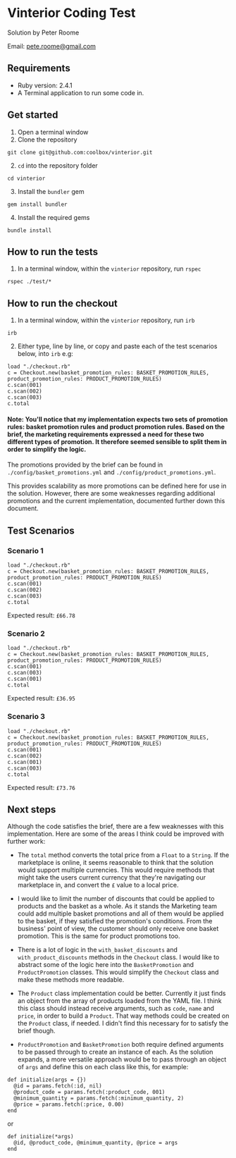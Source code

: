 # Vinterior Coding Test

Solution by Peter Roome

Email: <pete.roome@gmail.com>

## Requirements
- Ruby version: 2.4.1
- A Terminal application to run some code in.

## Get started
1. Open a terminal window
2. Clone the repository
```
git clone git@github.com:coolbox/vinterior.git
```

2. `cd` into the repository folder
```
cd vinterior
```

3. Install the `bundler` gem
```
gem install bundler
```

4. Install the required gems
```
bundle install
```

## How to run the tests
1. In a terminal window, within the `vinterior` repository, run `rspec`
```
rspec ./test/*
```

## How to run the checkout
1. In a terminal window, within the `vinterior` repository, run `irb`
```
irb
```

2. Either type, line by line, or copy and paste each of the test scenarios below, into `irb` e.g:

```
load "./checkout.rb"
c = Checkout.new(basket_promotion_rules: BASKET_PROMOTION_RULES, product_promotion_rules: PRODUCT_PROMOTION_RULES)
c.scan(001)
c.scan(002)
c.scan(003)
c.total
```

#### Note: You'll notice that my implementation expects two sets of promotion rules: basket promotion rules and product promotion rules. Based on the brief, the marketing requirements expressed a need for these two different types of promotion. It therefore seemed sensible to split them in order to simplify the logic.

The promotions provided by the brief can be found in `./config/basket_promotions.yml` and `./config/product_promotions.yml`.

This provides scalability as more promotions can be defined here for use in the solution. However, there are some weaknesses regarding additional promotions and the current implementation, documented further down this document.

## Test Scenarios
### Scenario 1
```
load "./checkout.rb"
c = Checkout.new(basket_promotion_rules: BASKET_PROMOTION_RULES, product_promotion_rules: PRODUCT_PROMOTION_RULES)
c.scan(001)
c.scan(002)
c.scan(003)
c.total
```
Expected result: `£66.78`

### Scenario 2
```
load "./checkout.rb"
c = Checkout.new(basket_promotion_rules: BASKET_PROMOTION_RULES, product_promotion_rules: PRODUCT_PROMOTION_RULES)
c.scan(001)
c.scan(003)
c.scan(001)
c.total
```
Expected result: `£36.95`

### Scenario 3
```
load "./checkout.rb"
c = Checkout.new(basket_promotion_rules: BASKET_PROMOTION_RULES, product_promotion_rules: PRODUCT_PROMOTION_RULES)
c.scan(001)
c.scan(002)
c.scan(001)
c.scan(003)
c.total
```
Expected result: `£73.76`

## Next steps
Although the code satisfies the brief, there are a few weaknesses with this implementation. Here are some of the areas I think could be improved with further work:

- The `total` method converts the total price from a `Float` to a `String`. If the marketplace is online, it seems reasonable to think that the solution would support multiple currencies. This would require methods that might take the users current currency that they're navigating our marketplace in, and convert the `£` value to a local price.

- I would like to limit the number of discounts that could be applied to products and the basket as a whole. As it stands the Marketing team could add multiple basket promotions and all of them would be applied to the basket, if they satisfied the promotion's conditions. From the business' point of view, the customer should only receive one basket promotion. This is the same for product promotions too.

- There is a lot of logic in the `with_basket_discounts` and `with_product_discounts` methods in the `Checkout` class. I would like to abstract some of the logic here into the `BasketPromotion` and `ProductPromotion` classes. This would simplify the `Checkout` class and make these methods more readable.

- The `Product` class implementation could be better. Currently it just finds an object from the array of products loaded from the YAML file. I think this class should instead receive arguments, such as `code`, `name` and `price`, in order to build a `Product`. That way methods could be created on the `Product` class, if needed. I didn't find this necessary for to satisfy the brief though.

- `ProductPromotion` and `BasketPromotion` both require defined arguments to be passed through to create an instance of each. As the solution expands, a more versatile approach would be to pass through an object of `args` and define this on each class like this, for example:

```
def initialize(args = {})
  @id = params.fetch(:id, nil)
  @product_code = params.fetch(:product_code, 001)
  @minimum_quantity = params.fetch(:minimum_quantity, 2)
  @price = params.fetch(:price, 0.00)  
end
```
or
```
def initialize(*args)
  @id, @product_code, @minimum_quantity, @price = args
end
```
